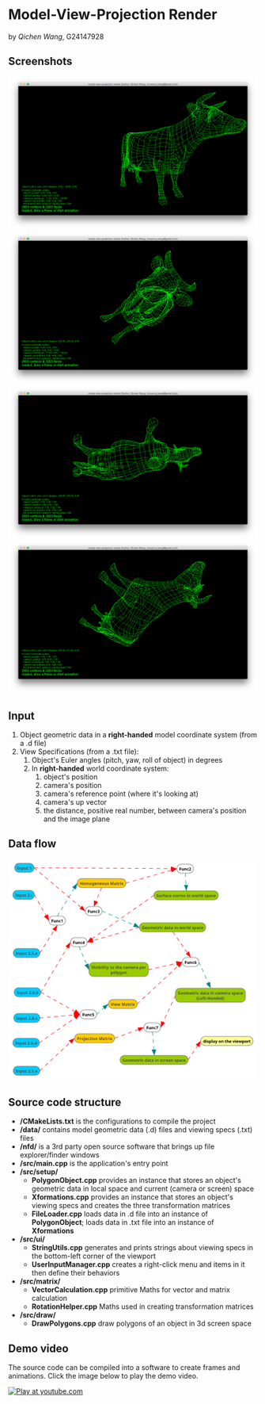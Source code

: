 **Model-View-Projection Render**
================================
by *Qichen Wang*, G24147928

Screenshots
-----------
![screenshot 1](https://github.com/QichenW/MyRenderDocumentations/blob/master/Lab1/screenshot_1.png "screenshot 1")
![screenshot 2](https://github.com/QichenW/MyRenderDocumentations/blob/master/Lab1/screenshot_2.png "screenshot 2")
![screenshot 3](https://github.com/QichenW/MyRenderDocumentations/blob/master/Lab1/screenshot_3.png "screenshot 3")
![screenshot 4](https://github.com/QichenW/MyRenderDocumentations/blob/master/Lab1/screenshot_4.png "screenshot 4")

Input
-----
   1. Object geometric data in a **right-handed** model coordinate system (from a .d file)
   2. View Specifications (from a .txt file):
      1. Object's Euler angles (pitch, yaw, roll of object) in degrees
      2. In **right-handed** world coordinate system:
         1. object's position
         2. camera's position
         3. camera's reference point (where it's looking at)
         4. camera's up vector
         5. the distance, positive real number, between camera's position and the image plane 

Data flow
---------
![flow chart](https://github.com/QichenW/MyRenderDocumentations/blob/master/Lab1/data_flow.png "Data flow chart of the software")

Source code structure
----------------------
  * **/CMakeLists.txt** is the configurations to compile the project
  * **/data/** contains model geometric data (.d) files and viewing specs (.txt) files
  * **/nfd/** is a 3rd party open source software that brings up file explorer/finder windows
  * **/src/main.cpp** is the application's entry point
  * **/src/setup/**
    * **PolygonObject.cpp** provides an instance that stores an object's geometric data in local space and current (camera or screen) space
    * **Xformations.cpp** provides an instance that stores an object's viewing specs and creates the three transformation matrices
    * **FileLoader.cpp** loads data in .d file into an instance of **PolygonObject**; loads data in .txt file into an instance of **Xformations**
  * **/src/ui/**  
    * **StringUtils.cpp** generates and prints strings about viewing specs in the bottom-left corner of the viewport
    * **UserInputManager.cpp** creates a right-click menu and items in it then define their behaviors
  * **/src/matrix/**  
    * **VectorCalculation.cpp** primitive Maths for vector and matrix calculation 
    * **RotationHelper.cpp** Maths used in creating transformation matrices
  * **/src/draw/**  
    * **DrawPolygons.cpp** draw polygons of an object in 3d screen space
    

Demo video
---------
The source code can be compiled into a software to create frames and animations. 
Click the image below to play the demo video.

[![Play at youtube.com](https://img.youtube.com/vi/fFu08kVndPQ/0.jpg "Play at youtube.com")](https://youtu.be/fFu08kVndPQ)
